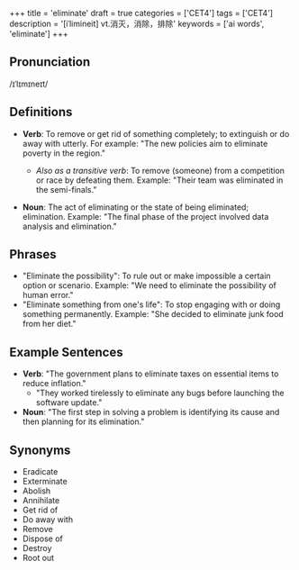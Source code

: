 +++
title = 'eliminate'
draft = true
categories = ['CET4']
tags = ['CET4']
description = '[iˈlimineit] vt.消灭，消除，排除'
keywords = ['ai words', 'eliminate']
+++

## Pronunciation
/ɪˈlɪmɪneɪt/

## Definitions
- **Verb**: To remove or get rid of something completely; to extinguish or do away with utterly. For example: "The new policies aim to eliminate poverty in the region."
  - _Also as a transitive verb_: To remove (someone) from a competition or race by defeating them. Example: "Their team was eliminated in the semi-finals."
  
- **Noun**: The act of eliminating or the state of being eliminated; elimination. Example: "The final phase of the project involved data analysis and elimination."

## Phrases
- "Eliminate the possibility": To rule out or make impossible a certain option or scenario. Example: "We need to eliminate the possibility of human error."
- "Eliminate something from one's life": To stop engaging with or doing something permanently. Example: "She decided to eliminate junk food from her diet."

## Example Sentences
- **Verb**: "The government plans to eliminate taxes on essential items to reduce inflation."
  - "They worked tirelessly to eliminate any bugs before launching the software update."
- **Noun**: "The first step in solving a problem is identifying its cause and then planning for its elimination."

## Synonyms
- Eradicate
- Exterminate
- Abolish
- Annihilate
- Get rid of
- Do away with
- Remove
- Dispose of
- Destroy
- Root out
